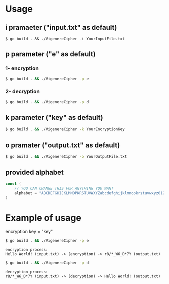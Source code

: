 # Usage

## i pramaeter ("input.txt" as default)

```
$ go build . && ./VigenereCipher -i YourInputFile.txt
```

## p parameter ("e" as default)

### 1- encryption

```bash
$ go build . && ./VigenereCipher -p e
```

### 2- decryption

```bash
$ go build . && ./VigenereCipher -p d
```

## k parameter ("key" as default)

```bash
$ go build . && ./VigenereCipher -k YourEncryptionKey
```

## o pramater ("output.txt" as default)

```bash
$ go build . && ./VigenereCipher -o YourOutputFile.txt
```

## provided alphabet

```go
const (
    // YOU CAN CHANGE THIS FOR ANYTHING YOU WANT
	alphabet = "ABCDEFGHIJKLMNOPKRSTUVWXYZabcdefghijklmnopkrstuvwxyz0123456789 ?!:;.,-_<>*'|=+{}()[]&#@/%\"
)
```

# Example of usage

encryption key = "key"

```bash
$ go build . && ./VigenereCipher -p e
```

```
encryption process:
Hello World! (input.txt) -> (encryption) -> r8/*_W6_D*7Y (output.txt)
```

```bash
$ go build . && ./VigenereCipher -p d
```

```
decryption process:
r8/*_W6_D*7Y (input.txt) -> (decryption) -> Hello World! (output.txt)
```
